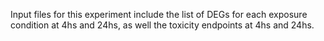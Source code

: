 Input files for this experiment include the list of DEGs for each exposure condition at 4hs and 24hs, as well the toxicity endpoints at 4hs and 24hs.
